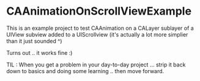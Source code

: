 CAAnimationOnScrollViewExample
==============================

This is an example project to test CAAnimation on a CALayer sublayer of a UIView subview added to a UIScrollview
(it's actually a lot more simplier than it just sounded ^)

Turns out .. it works fine :)

TIL : When you get a problem in your day-to-day project ... strip it back down to basics and doing some learning .. then move forward.
